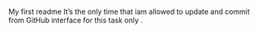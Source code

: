  My first readme 
It’s the only time that iam allowed to update and commit from GitHub interface for this task only .
